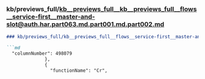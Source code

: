 ### kb/previews_full/kb__previews_full__kb__previews_full__flows__service-first__master-and-slot@auth.har.part063.md.part001.md.part002.md

```md
### kb/previews_full/kb__previews_full__flows__service-first__master-and-slot@auth.har.part063.md.part001.md (part 002)

```md
  "columnNumber": 498079
              },
              {
                "functionName": "Cr",
 
```

```

```

